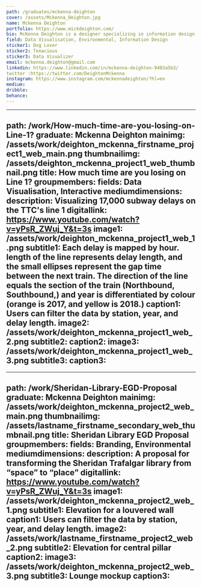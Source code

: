 ```yaml
---
path: /graduates/mckenna-deighton
cover: /assets/Mckenna_Deighton.jpg
name: Mckenna Deighton
portfolio: https://www.mickdeighton.com/
bio: McKenna Deighton is a designer specializing in information design and data visualization, and is passionate about using data to inform compelling visual narratives. As both a creative and logician, McKenna’s work is situated at the intersection of design, computer science, and storytelling, and she believes in taking a methodical, research-based approach to solving design problems and identifying opportunities for innovation, and she has recently begun working as a Data Visualization Designer at the Toronto Star.
field: Data Visualisation, Environmental, Information Design
sticker1: Dog Lover
sticker2: Tenacious
sticker3: Data Visualizer
email: mckenna.deighton@gmail.com
linkedin: https://www.linkedin.com/in/mckenna-deighton-9403a5b3/
twitter :https://twitter.com/DeightonMckenna
instagram: https://www.instagram.com/mckennadeighton/?hl=en
medium:
dribble:
behance:
---
```


---
path: /work/How-much-time-are-you-losing-on-Line-1?
graduate: Mckenna Deighton
mainimg: /assets/work/deighton_mckenna_firstname_project1_web_main.png
thumbnailimg: /assets/deighton_mckenna_project1_web_thumbnail.png
title: How much time are you losing on Line 1?
groupmembers:
fields: Data Visualisation, Interactive
mediumdimensions:
description: Visualizing 17,000 subway delays on the TTC's line 1
digitallink: https://www.youtube.com/watch?v=yPsR_ZWuj_Y&t=3s
image1: /assets/work/deighton_mckenna_project1_web_1.png
subtitle1: Each delay is mapped by hour. length of the line represents delay length, and the small ellipses represent the gap time between the next train. The direction of the line equals the section of the train (Northbound, Southbound,) and year is differentiated by colour (orange is 2017, and yellow is 2018.)
caption1: Users can filter the data by station, year, and delay length.
image2: /assets/work/deighton_mckenna_project1_web_2.png
subtitle2:
caption2:
image3: /assets/work/deighton_mckenna_project1_web_3.png
subtitle3:
caption3:
---

---
path: /work/Sheridan-Library-EGD-Proposal
graduate: Mckenna Deighton
mainimg: /assets/work/deighton_mckenna_project2_web_main.png
thumbnailimg: /assets/lastname_firstname_secondary_web_thumbnail.png
title: Sheridan Library EGD Proposal
groupmembers:
fields: Branding, Environmental
mediumdimensions:
description: A proposal for transforming the Sheridan Trafalgar library from “space” to “place”
digitallink: https://www.youtube.com/watch?v=yPsR_ZWuj_Y&t=3s
image1: /assets/work/deighton_mckenna_project2_web_1.png
subtitle1: Elevation for a louvered wall
caption1: Users can filter the data by station, year, and delay length.
image2: /assets/work/lastname_firstname_project2_web_2.png
subtitle2: Elevation for central pillar
caption2:
image3: /assets/work/deighton_mckenna_project2_web_3.png
subtitle3: Lounge mockup
caption3:
---
